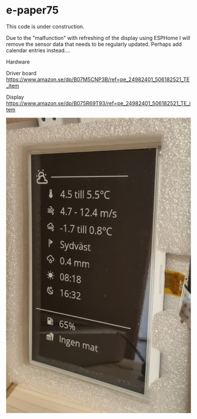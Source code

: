 # e-paper75

This code is under construction.

Due to the "malfunction" with refreshing of the display using ESPHome I will remove the sensor data that needs to be regularly updated. Perhaps add calendar entries instead....


Hardware

Driver board
https://www.amazon.se/dp/B07M5CNP3B/ref=pe_24982401_506182521_TE_item

Display
https://www.amazon.se/dp/B075R69T93/ref=pe_24982401_506182521_TE_item


![e-paper display](/e-paper75.png?raw=true "Title")
